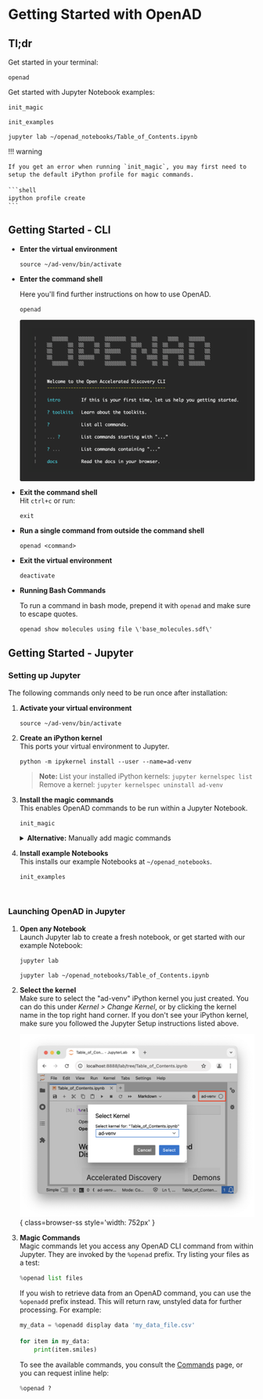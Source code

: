 # Getting Started with OpenAD

## Tl;dr

Get started in your terminal:

```shell
openad
```

Get started with Jupyter Notebook examples:

```shell
init_magic
```
```shell
init_examples
```
```shell
jupyter lab ~/openad_notebooks/Table_of_Contents.ipynb
```

!!! warning

    If you get an error when running `init_magic`, you may first need to setup the default iPython profile for magic commands.

    ```shell
    ipython profile create
    ```

## Getting Started - CLI

-   **Enter the virtual environment**

    ```shell
    source ~/ad-venv/bin/activate
    ```

-   **Enter the command shell**

    Here you'll find further instructions on how to use OpenAD.

    ```shell
    openad
    ```

    <div style="background: #282828; padding: 1rem; border-radius: 3px;">
        <img src="../../_assets/docs/openad-cli.png" width="500" style="max-width: 100%" />
    </div>

-   **Exit the command shell**<br>
    Hit `ctrl+c` or run:

    ```shell
    exit
    ```

-   **Run a single command from outside the command shell**

    ```shell
    openad <command>
    ```

-   **Exit the virtual environment**<br>

    ```shell
    deactivate
    ```

-   **Running Bash Commands**

    To run a command in bash mode, prepend it with `openad` and make sure to escape quotes.

    ```shell
    openad show molecules using file \'base_molecules.sdf\'
    ```

## Getting Started - Jupyter

### Setting up Jupyter

The following commands only need to be run once after installation:

<div class="padded-list-next"></div>

1.  **Activate your virtual environment**

    ```shell
    source ~/ad-venv/bin/activate
    ```

2.  **Create an iPython kernel**<br>
    This ports your virtual environment to Jupyter.

    ```shell
    python -m ipykernel install --user --name=ad-venv
    ```

    > **Note:** List your installed iPython kernels: `jupyter kernelspec list`  
    > Remove a kernel: `jupyter kernelspec uninstall ad-venv`

3.  **Install the magic commands**<br>
    This enables OpenAD commands to be run within a Jupyter Notebook.

    ```shell
    init_magic
    ```

    <details>
    <summary><b>Alternative:</b> Manually add magic commands</summary>
    <div markdown>

    If you don't want to activate magic commands in all Notebooks, you can instead activate them for individual Notebooks.

    <div class="tight-list-next"></div>

    -   Run `init_examples`
    -   Copy the file `~/openad_notebooks/openad.ipynb` to the same directory as the Notebook you wish to activate.
    -   In your Notebook, run this inside a code cell: `!run openad.ipynb`

    </div>
    </details>

4.  **Install example Notebooks**<br>
    This installs our example Notebooks at `~/openad_notebooks`.

    ```shell
    init_examples
    ```

<br>

### Launching OpenAD in Jupyter

1.  **Open any Notebook**<br>
    Launch Jupyter lab to create a fresh notebook, or get started with our example Notebook:
    
    ```shell
    jupyter lab
    ```
    ```shell
    jupyter lab ~/openad_notebooks/Table_of_Contents.ipynb
    ```

2.  **Select the kernel**<br>
    Make sure to select the "ad-venv" iPython kernel you just created. You can do this under _Kernel > Change Kernel_, or by clicking the kernel name in the top right hand corner. If you don't see your iPython kernel, make sure you followed the Jupyter Setup instructions listed above.

    ![Jupyter Lab kernel](../_assets/docs/jupyter-lab-kernel.png){ class=browser-ss style='width: 752px' }

3.  **Magic Commands**<br>
    Magic commands let you access any OpenAD CLI command from within Jupyter. They are invoked by the `%openad` prefix. Try listing your files as a test:

    ```python
    %openad list files
    ```

    If you wish to retrieve data from an OpenAD command, you can use the `%openadd` prefix instead. This will return raw, unstyled data for further processing. For example:

    ```python
    my_data = %openadd display data 'my_data_file.csv'

    for item in my_data:
        print(item.smiles)
    ```

    To see the available commands, you consult the [Commands](commands.md) page, or you can request inline help:

    ```python
    %openad ?
    ```